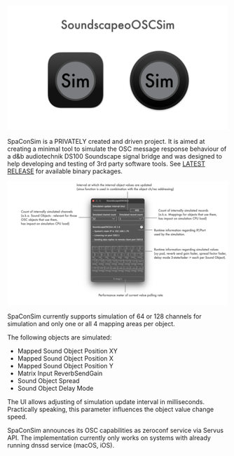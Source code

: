 ![Showreel.001.png](Resources/Documentation/Showreel/Showreel.001.png "SpaConSim Headline Icons")

SpaConSim is a PRIVATELY created and driven project. It is aimed at creating a minimal tool to simulate the OSC message response behaviour of a d&b audiotechnik DS100 Soundscape signal bridge and was designed to help developing and testing of 3rd party software tools. 
See [LATEST RELEASE](../../releases/latest) for available binary packages.

![Showreel.002.png](Resources/Documentation/Showreel/Showreel.002.png "SpaConSim commented screenshot")

SpaConSim currently supports simulation of 64 or 128 channels for simulation and only one or all 4 mapping areas per object.

The following objects are simulated:
- Mapped Sound Object Position XY
- Mapped Sound Object Position X
- Mapped Sound Object Position Y
- Matrix Input ReverbSendGain
- Sound Object Spread
- Sound Object Delay Mode

The UI allows adjusting of simulation update interval in milliseconds. Practically speaking, this parameter influences the object value change speed.

SpaConSim announces its OSC capabilities as zeroconf service via Servus API. The implementation currently only works on systems with already running dnssd service (macOS, iOS).